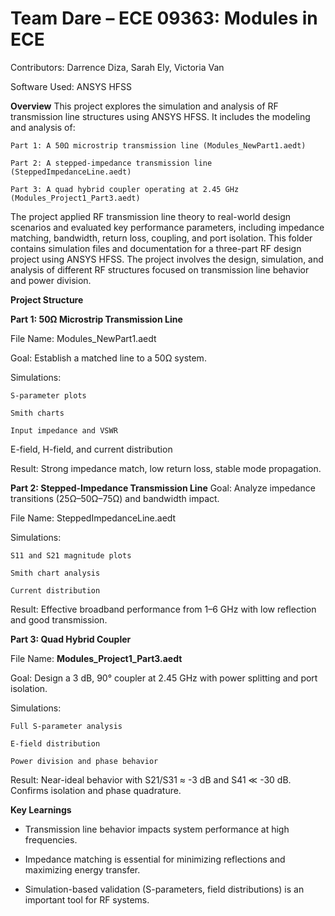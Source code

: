 
# Team Dare – ECE 09363: Modules in ECE

Contributors: Darrence Diza, Sarah Ely, Victoria Van

Software Used: ANSYS HFSS

**Overview**
This project explores the simulation and analysis of RF transmission line structures using ANSYS HFSS. It includes the modeling and analysis of:

	Part 1: A 50Ω microstrip transmission line (Modules_NewPart1.aedt)

	Part 2: A stepped-impedance transmission line (SteppedImpedanceLine.aedt)

	Part 3: A quad hybrid coupler operating at 2.45 GHz (Modules_Project1_Part3.aedt)

The project applied RF transmission line theory to real-world design scenarios and evaluated key performance parameters, including impedance matching, bandwidth, return loss, coupling, and port isolation. This folder contains simulation files and documentation for a three-part RF design project using ANSYS HFSS. The project involves the design, simulation, and analysis of different RF structures focused on transmission line behavior and power division.


**Project Structure**

**Part 1: 50Ω Microstrip Transmission Line**

File Name: Modules_NewPart1.aedt 

Goal: Establish a matched line to a 50Ω system.

Simulations:

	S-parameter plots

	Smith charts

	Input impedance and VSWR

E-field, H-field, and current distribution

Result: Strong impedance match, low return loss, stable mode propagation.



**Part 2: Stepped-Impedance Transmission Line**
Goal: Analyze impedance transitions (25Ω–50Ω–75Ω) and bandwidth impact.

File Name: SteppedImpedanceLine.aedt

Simulations:

	S11 and S21 magnitude plots
	
	Smith chart analysis
	
	Current distribution

Result: Effective broadband performance from 1–6 GHz with low reflection and good transmission.


**Part 3: Quad Hybrid Coupler**

File Name: **Modules_Project1_Part3.aedt**

Goal: Design a 3 dB, 90° coupler at 2.45 GHz with power splitting and port isolation.

Simulations:

	Full S-parameter analysis
	
	E-field distribution
	
	Power division and phase behavior

Result: Near-ideal behavior with S21/S31 ≈ -3 dB and S41 ≪ -30 dB. Confirms isolation and phase quadrature.


**Key Learnings**


- Transmission line behavior impacts system performance at high frequencies.

- Impedance matching is essential for minimizing reflections and maximizing energy transfer.

- Simulation-based validation (S-parameters, field distributions) is an important tool for RF systems.


